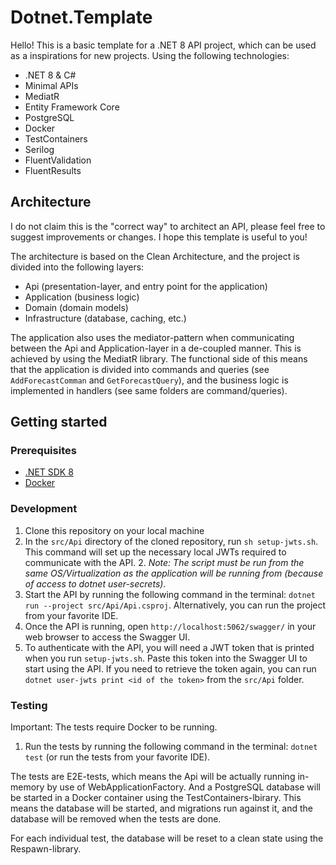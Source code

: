 # Dotnet.Template

Hello! This is a basic template for a .NET 8 API project, which can be used as a inspirations for new projects. Using the following technologies:

- .NET 8 & C#
- Minimal APIs
- MediatR
- Entity Framework Core
- PostgreSQL
- Docker
- TestContainers
- Serilog
- FluentValidation
- FluentResults

## Architecture

I do not claim this is the "correct way" to architect an API, please feel free to suggest improvements or changes. I hope this template is useful to you!

The architecture is based on the Clean Architecture, and the project is divided into the following layers:

- Api (presentation-layer, and entry point for the application)
- Application (business logic)
- Domain (domain models)
- Infrastructure (database, caching, etc.)

The application also uses the mediator-pattern when communicating between the Api and Application-layer in a de-coupled manner. This is achieved by using the MediatR library. The functional side of this means that the application is divided into commands and queries (see `AddForecastComman` and `GetForecastQuery`), and the business logic is implemented in handlers (see same folders are command/queries).

## Getting started

### Prerequisites

- [.NET SDK 8](https://dotnet.microsoft.com/en-us/download)
- [Docker](https://www.docker.com/products/docker-desktop)

### Development

1. Clone this repository on your local machine
1. In the `src/Api` directory of the cloned repository, run `sh setup-jwts.sh`. This command will set up the necessary local JWTs required to communicate with the API. 2. _Note: The script must be run from the same OS/Virtualization as the application will be running from (because of access to dotnet user-secrets)_.
1. Start the API by running the following command in the terminal: `dotnet run --project src/Api/Api.csproj`. Alternatively, you can run the project from your favorite IDE.
1. Once the API is running, open `http://localhost:5062/swagger/` in your web browser to access the Swagger UI.
1. To authenticate with the API, you will need a JWT token that is printed when you run `setup-jwts.sh`. Paste this token into the Swagger UI to start using the API. If you need to retrieve the token again, you can run `dotnet user-jwts print <id of the token>` from the `src/Api` folder.

### Testing

Important: The tests require Docker to be running.

1. Run the tests by running the following command in the terminal: `dotnet test` (or run the tests from your favorite IDE).

The tests are E2E-tests, which means the Api will be actually running in-memory by use of WebApplicationFactory. And a PostgreSQL database will be started in a Docker container using the TestContainers-lbirary. This means the database will be started, and migrations run against it, and the database will be removed when the tests are done.

For each individual test, the database will be reset to a clean state using the Respawn-library.
